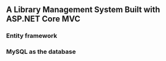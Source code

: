 ## A Library Management System Built with ASP.NET Core MVC ##

### Entity framework ###
### MySQL as the database ###